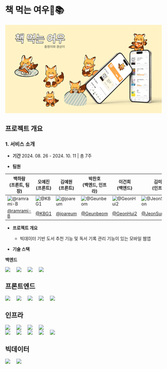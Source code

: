 # 책 먹는 여우🦊📚
<img src="./readme/main.png" alt="어플 소개 이미지" />

## 프로젝트 개요
### 1. 서비스 소개
- **기간**
  2024. 08. 26 - 2024. 10. 11 | 총 7주

- **팀원**

| 백하람<br />(프론트, 팀장)| 오예진<br />(프론트)| 김예원<br />(프론트)| 박찬호<br />(백엔드, 인프라)| 이건희<br />(백엔드)| 김미량<br />(인프라)|
|---|---|---|---|---|---|
| <img src="https://avatars.githubusercontent.com/u/74824057?v=4" alt='@ramrami-B' width="120" height="120"> | <img src="https://avatars.githubusercontent.com/u/102010837?v=4" alt="@KBG1" width="120" height="120"> | <img src="https://avatars.githubusercontent.com/u/43288938?v=4" alt="@joareum" width="120" height="120" > | <img src="https://avatars.githubusercontent.com/u/160552393?v=4" alt="@Geunbeom" width="120" height="120" > | <img src="https://avatars.githubusercontent.com/u/92250144?v=4" alt="@GeonHui2" width="120" height="120"> | <img src="https://avatars.githubusercontent.com/u/129651243?v=4" alt="@JeonSungGwon" width="120" height="120" > |
| [@ramrami-B](https://github.com/ramrami-B)| [@KBG1](https://github.com/KBG1)| [@joareum](https://github.com/joareum)| [@Geunbeom](https://github.com/Geunbeom)| [@GeonHui2](https://github.com/GeonHui2)| [@JeonSungGwon](https://github.com/JeonSungGwon)|

- **프로젝트 개요**
    - 빅데이터 기반 도서 추천 기능 및 독서 기록 관리 기능이 있는 모바일 웹앱

- **기술 스택**
  
**백엔드**
<div style="display: flex; gap: 20px">
<img src="https://img.shields.io/badge/spring boot-6DB33F?style=for-the-badge&logo=springboot&logoColor=white">
<img src="https://img.shields.io/badge/mysql-4479A1?style=for-the-badge&logo=mysql&logoColor=white">
<img src="https://img.shields.io/badge/redis-DC382D?style=for-the-badge&logo=redis&logoColor=white">
<img src="https://img.shields.io/badge/java 17-007396?style=for-the-badge&logo=java&logoColor=white">  
</div>

## 프론트엔드
<div style="display: flex; gap: 20px">
<img src="https://img.shields.io/badge/react-61DAFB?style=for-the-badge&logo=react&logoColor=black">
<img src="https://img.shields.io/badge/typescript-3178C6?style=for-the-badge&logo=typescript&logoColor=white">
<img src="https://img.shields.io/badge/tailwindcss-06B6D4?style=for-the-badge&logo=tailwindcss&logoColor=white">
<img src="https://img.shields.io/badge/redux-764ABC?style=for-the-badge&logo=redux&logoColor=white">
<img src="https://img.shields.io/badge/vite-646CFF?style=for-the-badge&logo=vite&logoColor=white">
</div>

## 인프라
<div style="display: flex; gap: 20px">
<img src="https://img.shields.io/badge/docker-2496ED?style=for-the-badge&logo=docker&logoColor=white">
<img src="https://img.shields.io/badge/docker hub-2496ED?style=for-the-badge&logo=docker&logoColor=white">
<img src="https://img.shields.io/badge/jenkins-D24939?style=for-the-badge&logo=jenkins&logoColor=white">
<img src="https://img.shields.io/badge/nginx-009639?style=for-the-badge&logo=nginx&logoColor=white">
</div>
<div style="display: flex; gap: 20px">
<img src="https://img.shields.io/badge/elasticsearch-005571?style=for-the-badge&logo=elasticsearch&logoColor=white">
<img src="https://img.shields.io/badge/logstash-005571?style=for-the-badge&logo=logstash&logoColor=white">
<img src="https://img.shields.io/badge/kibana-005571?style=for-the-badge&logo=kibana&logoColor=white">
<img src="https://img.shields.io/badge/prometheus-E6522C?style=for-the-badge&logo=prometheus&logoColor=white">
<img src="https://img.shields.io/badge/grafana-F46800?style=for-the-badge&logo=grafana&logoColor=white">
</div>

## 빅데이터
<div style="display: flex; gap: 20px">
<img src="https://img.shields.io/badge/python-3776AB?style=for-the-badge&logo=python&logoColor=white">
<img src="https://img.shields.io/badge/fastapi-009688?style=for-the-badge&logo=fastapi&logoColor=white">
</div>
